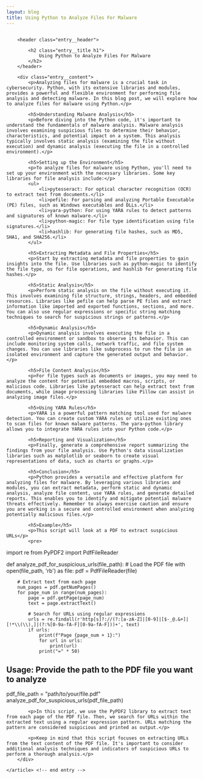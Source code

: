 ```yaml
---
layout: blog
title: Using Python to Analyze Files For Malware
---
```



<div id="main" class="s-content__main large-8 column">
    <article class="entry">

        <header class="entry__header">

            <h2 class="entry__title h1">
                Using Python to Analyze Files For Malware
            </h2>        
        </header>
        
        <div class="entry__content">
            <p>Analyzing files for malware is a crucial task in cybersecurity. Python, with its extensive libraries and modules, provides a powerful and flexible environment for performing file analysis and detecting malware. In this blog post, we will explore how to analyze files for malware using Python.</p>

            <h5>Understanding Malware Analysis</h5>
            <p>Before diving into the Python code, it's important to understand the fundamentals of malware analysis. Malware analysis involves examining suspicious files to determine their behavior, characteristics, and potential impact on a system. This analysis typically involves static analysis (examining the file without execution) and dynamic analysis (executing the file in a controlled environment).</p>

            <h5>Setting up the Environment</h5>
            <p>To analyze files for malware using Python, you'll need to set up your environment with the necessary libraries. Some key libraries for file analysis include:</p>
            <ul>
                <li>pytesseract: For optical character recognition (OCR) to extract text from documents.</li>
                <li>pefile: For parsing and analyzing Portable Executable (PE) files, such as Windows executables and DLLs.</li>
                <li>yara-python: For using YARA rules to detect patterns and signatures of known malware.</li>
                <li>python-magic: For file type identification using file signatures.</li>
                <li>hashlib: For generating file hashes, such as MD5, SHA1, and SHA256.</li>
            </ul>

            <h5>Extracting Metadata and File Properties</h5>
            <p>Start by extracting metadata and file properties to gain insights into the file. Use libraries such as python-magic to identify the file type, os for file operations, and hashlib for generating file hashes.</p>

            <h5>Static Analysis</h5>
            <p>Perform static analysis on the file without executing it. This involves examining file structure, strings, headers, and embedded resources. Libraries like pefile can help parse PE files and extract information like imported and exported functions, sections, and more. You can also use regular expressions or specific string matching techniques to search for suspicious strings or patterns.</p>

            <h5>Dynamic Analysis</h5>
            <p>Dynamic analysis involves executing the file in a controlled environment or sandbox to observe its behavior. This can include monitoring system calls, network traffic, and file system changes. You can use libraries like subprocess to run the file in an isolated environment and capture the generated output and behavior.</p>

            <h5>File Content Analysis</h5>
            <p>For file types such as documents or images, you may need to analyze the content for potential embedded macros, scripts, or malicious code. Libraries like pytesseract can help extract text from documents, while image processing libraries like Pillow can assist in analyzing image files.</p>

            <h5>Using YARA Rules</h5>
            <p>YARA is a powerful pattern matching tool used for malware detection. You can create custom YARA rules or utilize existing ones to scan files for known malware patterns. The yara-python library allows you to integrate YARA rules into your Python code.</p>

            <h5>Reporting and Visualization</h5>
            <p>Finally, generate a comprehensive report summarizing the findings from your file analysis. Use Python's data visualization libraries such as matplotlib or seaborn to create visual representations of data, such as charts or graphs.</p>

            <h5>Conclusion</h5>
            <p>Python provides a versatile and effective platform for analyzing files for malware. By leveraging various libraries and modules, you can extract metadata, perform static and dynamic analysis, analyze file content, use YARA rules, and generate detailed reports. This enables you to identify and mitigate potential malware threats effectively. Remember to always exercise caution and ensure you are working in a secure and controlled environment when analyzing potentially malicious files.</p>

            <h5>Example</h5>
            <p>This script will look at a PDF to extract suspicious URLs</p>
            <pre>
import re
from PyPDF2 import PdfFileReader

def analyze_pdf_for_suspicious_urls(file_path):
    # Load the PDF file
    with open(file_path, 'rb') as file:
        pdf = PdfFileReader(file)

        # Extract text from each page
        num_pages = pdf.getNumPages()
        for page_num in range(num_pages):
            page = pdf.getPage(page_num)
            text = page.extractText()

            # Search for URLs using regular expressions
            urls = re.findall(r'http[s]?://(?:[a-zA-Z]|[0-9]|[$-_@.&+]|[!*\\(\\),]|(?:%[0-9a-fA-F][0-9a-fA-F]))+', text)
            if urls:
                print(f"Page {page_num + 1}:")
                for url in urls:
                    print(url)
                print("=" * 50)

# Usage: Provide the path to the PDF file you want to analyze
pdf_file_path = "path/to/your/file.pdf"
analyze_pdf_for_suspicious_urls(pdf_file_path)
            </pre>

            <p>In this script, we use the PyPDF2 library to extract text from each page of the PDF file. Then, we search for URLs within the extracted text using a regular expression pattern. URLs matching the pattern are considered suspicious and printed as output.</p>

            <p>Keep in mind that this script focuses on extracting URLs from the text content of the PDF file. It's important to consider additional analysis techniques and indicators of suspicious URLs to perform a thorough analysis.</p>
        </div> 

    </article> <!-- end entry -->

</div> <!-- end main -->   
